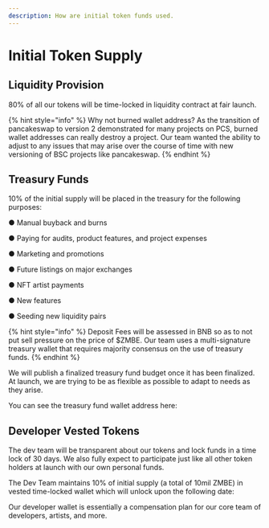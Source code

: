 ```yaml
---
description: How are initial token funds used.
---
```


# Initial Token Supply

## Liquidity Provision

80% of all our tokens will be time-locked in liquidity contract at fair launch. 

{% hint style="info" %}
Why not burned wallet address? As the transition of pancakeswap to version 2 demonstrated for many projects on PCS, burned wallet addresses can really destroy a project. Our team wanted the ability to adjust to any issues that may arise over the course of time with new versioning of BSC projects like pancakeswap. 
{% endhint %}

## Treasury Funds

10% of the initial supply will be placed in the treasury for the following purposes: 

●  Manual buyback and burns

●  Paying for audits, product features, and project expenses

●  Marketing and promotions

●  Future listings on major exchanges

●  NFT artist payments

●  New features

●  Seeding new liquidity pairs

{% hint style="info" %}
Deposit Fees will be assessed in BNB so as to not put sell pressure on the price of $ZMBE. Our team uses a multi-signature treasury wallet that requires majority consensus on the use of treasury funds.
{% endhint %}

We will publish a finalized treasury fund budget once it has been finalized. At launch, we are trying to be as flexible as possible to adapt to needs as they arise. 

You can see the treasury fund wallet address here: 

## Developer Vested Tokens

The dev team will be transparent about our tokens and lock funds in a time lock of 30 days. We also fully expect to participate just like all other token holders at launch with our own personal funds.

The Dev Team maintains 10% of initial supply \(a total of 10mil ZMBE\) in vested time-locked wallet which will unlock upon the following date: 



Our developer wallet is essentially a compensation plan for our core team of developers, artists, and more. 



